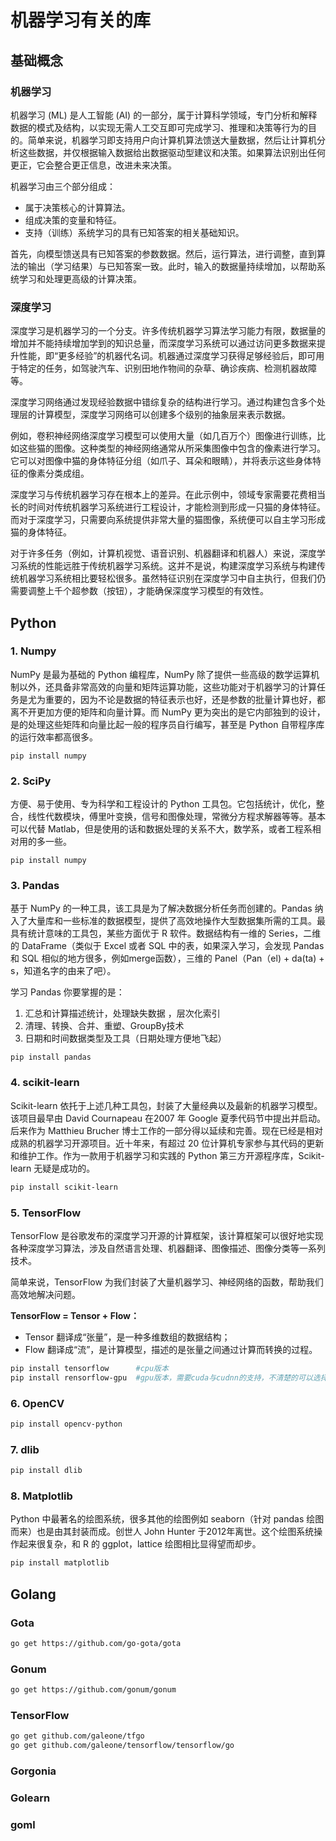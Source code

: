 # 机器学习有关的库

## 基础概念

### 机器学习

机器学习 (ML) 是人工智能 (AI) 的一部分，属于计算科学领域，专门分析和解释数据的模式及结构，以实现无需人工交互即可完成学习、推理和决策等行为的目的。简单来说，机器学习即支持用户向计算机算法馈送大量数据，然后让计算机分析这些数据，并仅根据输入数据给出数据驱动型建议和决策。如果算法识别出任何更正，它会整合更正信息，改进未来决策。

机器学习由三个部分组成：

* 属于决策核心的计算算法。
* 组成决策的变量和特征。
* 支持（训练）系统学习的具有已知答案的相关基础知识。

首先，向模型馈送具有已知答案的参数数据。然后，运行算法，进行调整，直到算法的输出（学习结果）与已知答案一致。此时，输入的数据量持续增加，以帮助系统学习和处理更高级的计算决策。

### 深度学习

深度学习是机器学习的一个分支。许多传统机器学习算法学习能力有限，数据量的增加并不能持续增加学到的知识总量，而深度学习系统可以通过访问更多数据来提升性能，即“更多经验”的机器代名词。机器通过深度学习获得足够经验后，即可用于特定的任务，如驾驶汽车、识别田地作物间的杂草、确诊疾病、检测机器故障等。

深度学习网络通过发现经验数据中错综复杂的结构进行学习。通过构建包含多个处理层的计算模型，深度学习网络可以创建多个级别的抽象层来表示数据。

例如，卷积神经网络深度学习模型可以使用大量（如几百万个）图像进行训练，比如这些猫的图像。这种类型的神经网络通常从所采集图像中包含的像素进行学习。它可以对图像中猫的身体特征分组（如爪子、耳朵和眼睛），并将表示这些身体特征的像素分类成组。

深度学习与传统机器学习存在根本上的差异。在此示例中，领域专家需要花费相当长的时间对传统机器学习系统进行工程设计，才能检测到形成一只猫的身体特征。而对于深度学习，只需要向系统提供非常大量的猫图像，系统便可以自主学习形成猫的身体特征。

对于许多任务（例如，计算机视觉、语音识别、机器翻译和机器人）来说，深度学习系统的性能远胜于传统机器学习系统。这并不是说，构建深度学习系统与构建传统机器学习系统相比要轻松很多。虽然特征识别在深度学习中自主执行，但我们仍需要调整上千个超参数（按钮），才能确保深度学习模型的有效性。

## Python

### 1. Numpy

NumPy 是最为基础的 Python 编程库，NumPy 除了提供一些高级的数学运算机制以外，还具备非常高效的向量和矩阵运算功能，这些功能对于机器学习的计算任务是尤为重要的，因为不论是数据的特征表示也好，还是参数的批量计算也好，都离不开更加方便的矩阵和向量计算。而 NumPy 更为突出的是它内部独到的设计，是的处理这些矩阵和向量比起一般的程序员自行编写，甚至是 Python 自带程序库的运行效率都高很多。

```shell
pip install numpy
```

### 2. SciPy

方便、易于使用、专为科学和工程设计的 Python 工具包。它包括统计，优化，整合，线性代数模块，傅里叶变换，信号和图像处理，常微分方程求解器等等。基本可以代替 Matlab，但是使用的话和数据处理的关系不大，数学系，或者工程系相对用的多一些。

```shell
pip install numpy
```

### 3. Pandas

基于 NumPy 的一种工具，该工具是为了解决数据分析任务而创建的。Pandas 纳入了大量库和一些标准的数据模型，提供了高效地操作大型数据集所需的工具。最具有统计意味的工具包，某些方面优于 R 软件。数据结构有一维的 Series，二维的 DataFrame（类似于 Excel 或者 SQL 中的表，如果深入学习，会发现 Pandas 和 SQL 相似的地方很多，例如merge函数），三维的 Panel（Pan（el) + da(ta) + s，知道名字的由来了吧）。

学习 Pandas 你要掌握的是：

1. 汇总和计算描述统计，处理缺失数据 ，层次化索引
2. 清理、转换、合并、重塑、GroupBy技术
3. 日期和时间数据类型及工具（日期处理方便地飞起）

```shell
pip install pandas
```

### 4. scikit-learn

Scikit-learn 依托于上述几种工具包，封装了大量经典以及最新的机器学习模型。该项目最早由 David Cournapeau 在2007 年 Google 夏季代码节中提出并启动。后来作为 Matthieu Brucher 博士工作的一部分得以延续和完善。现在已经是相对成熟的机器学习开源项目。近十年来，有超过 20 位计算机专家参与其代码的更新和维护工作。作为一款用于机器学习和实践的 Python 第三方开源程序库，Scikit-learn 无疑是成功的。

```bash
pip install scikit-learn
```

### 5. TensorFlow

TensorFlow 是谷歌发布的深度学习开源的计算框架，该计算框架可以很好地实现各种深度学习算法，涉及自然语言处理、机器翻译、图像描述、图像分类等一系列技术。

简单来说，TensorFlow 为我们封装了大量机器学习、神经网络的函数，帮助我们高效地解决问题。

**TensorFlow = Tensor + Flow：**

* Tensor 翻译成“张量”，是一种多维数组的数据结构；
* Flow 翻译成“流”，是计算模型，描述的是张量之间通过计算而转换的过程。

```bash
pip install tensorflow      #cpu版本
pip install rensorflow-gpu  #gpu版本，需要cuda与cudnn的支持，不清楚的可以选择cpu版
```

### 6. OpenCV

```bash
pip install opencv-python
```

### 7. dlib

```bash
pip install dlib
```

### 8. Matplotlib

Python 中最著名的绘图系统，很多其他的绘图例如 seaborn（针对 pandas 绘图而来）也是由其封装而成。创世人 John Hunter 于2012年离世。这个绘图系统操作起来很复杂，和 R 的 ggplot，lattice 绘图相比显得望而却步。

```bash
pip install matplotlib
```

## Golang

### Gota

```bash
go get https://github.com/go-gota/gota
```

### Gonum

```bash
go get https://github.com/gonum/gonum
```

### TensorFlow

```bash
go get github.com/galeone/tfgo
go get github.com/galeone/tensorflow/tensorflow/go
```

### Gorgonia

### Golearn

### goml
